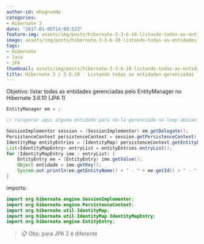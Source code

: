 ```yaml
---
author-id: mhagnumdw
categories:
- Hibernate 3
date: "2017-01-05T14:09:52Z"
feature-img: assets/img/posts/hibernate-3-3-6-10-listando-todas-as-entidades-gerenciadas/hibernate_3_list_all_managed_entities.png
image: assets/img/posts/hibernate-3-3-6-10-listando-todas-as-entidades-gerenciadas/hibernate_3_list_all_managed_entities.png
tags:
- Hibernate
- Java
- JPA
thumbnail: assets/img/posts/hibernate-3-3-6-10-listando-todas-as-entidades-gerenciadas/hibernate_3_list_all_managed_entities.png
title: Hibernate 3 / 3.6.10 - Listando todas as entidades gerenciadas
---
```


Objetivo: listar todas as entidades gerenciadas pelo EntityManager no Hibernate 3.6.10 (JPA 1)

<!--more-->

```java
EntityManager em = ;

// recuperar aqui alguma entidade para vê-la gerenciada no loop abaixo

SessionImplementor session = (SessionImplementor) em.getDelegate();
PersistenceContext persistenceContext = session.getPersistenceContext();
IdentityMap entityEntries = (IdentityMap) persistenceContext.getEntityEntries();
List<IdentityMapEntry> entryList = entityEntries.entryList();
for (IdentityMapEntry ime : entryList) {
    EntityEntry ee = (EntityEntry) ime.getValue();
    Object entidade = ime.getKey();
    System.out.println(ee.getEntityName() + " - " + ee.getId() + " - " + ee.getStatus());
}
```

imports:

```java
import org.hibernate.engine.SessionImplementor;
import org.hibernate.engine.PersistenceContext;
import org.hibernate.util.IdentityMap;
import org.hibernate.util.IdentityMap.IdentityMapEntry;
import org.hibernate.engine.EntityEntry;
```

> 📋 Obs: para JPA 2 é diferente
